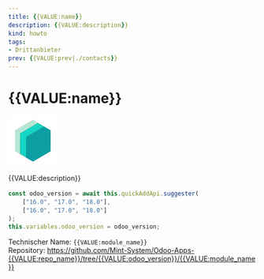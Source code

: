 ```yaml
---
title: {{VALUE:name}}
description: {{VALUE:description}}
kind: howto
tags:
- Drittanbieter
prev: {{VALUE:prev|./contacts}}
---
```

# {{VALUE:name}}
![icon_oms_box](../attachments/icons_odoo_mint_system.png)

{{VALUE:description}}
```js quickadd
const odoo_version = await this.quickAddApi.suggester(
    ["16.0", "17.0", "18.0"],
    ["16.0", "17.0", "18.0"]
);
this.variables.odoo_version = odoo_version;
````
Technischer Name: `{{VALUE:module_name}}`\
Repository: <https://github.com/Mint-System/Odoo-Apps-{{VALUE:repo_name}}/tree/{{VALUE:odoo_version}}/{{VALUE:module_name}}>
